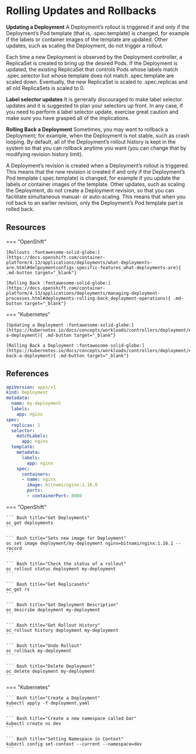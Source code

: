 # Rolling Updates and Rollbacks

**Updating a Deployment**
A Deployment’s rollout is triggered if and only if the Deployment’s Pod template (that is, .spec.template) is changed, for example if the labels or container images of the template are updated. Other updates, such as scaling the Deployment, do not trigger a rollout.

Each time a new Deployment is observed by the Deployment controller, a ReplicaSet is created to bring up the desired Pods. If the Deployment is updated, the existing ReplicaSet that controls Pods whose labels match .spec.selector but whose template does not match .spec.template are scaled down. Eventually, the new ReplicaSet is scaled to .spec.replicas and all old ReplicaSets is scaled to 0.

**Label selector updates**
It is generally discouraged to make label selector updates and it is suggested to plan your selectors up front. In any case, if you need to perform a label selector update, exercise great caution and make sure you have grasped all of the implications.

**Rolling Back a Deployment**
Sometimes, you may want to rollback a Deployment; for example, when the Deployment is not stable, such as crash looping. By default, all of the Deployment’s rollout history is kept in the system so that you can rollback anytime you want (you can change that by modifying revision history limit).

A Deployment’s revision is created when a Deployment’s rollout is triggered. This means that the new revision is created if and only if the Deployment’s Pod template (.spec.template) is changed, for example if you update the labels or container images of the template. Other updates, such as scaling the Deployment, do not create a Deployment revision, so that you can facilitate simultaneous manual- or auto-scaling. This means that when you roll back to an earlier revision, only the Deployment’s Pod template part is rolled back.

## Resources

=== "OpenShift"

    [Rollouts :fontawesome-solid-globe:](https://docs.openshift.com/container-platform/4.13/applications/deployments/what-deployments-are.html#delpoymentconfigs-specific-features_what-deployments-are){ .md-button target="_blank"}

    [Rolling Back :fontawesome-solid-globe:](https://docs.openshift.com/container-platform/4.13/applications/deployments/managing-deployment-processes.html#deployments-rolling-back_deployment-operations){ .md-button target="_blank"}

=== "Kubernetes"

    [Updating a Deployment :fontawesome-solid-globe:](https://kubernetes.io/docs/concepts/workloads/controllers/deployment/#updating-a-deployment){ .md-button target="_blank"}

    [Rolling Back a Deployment :fontawesome-solid-globe:](https://kubernetes.io/docs/concepts/workloads/controllers/deployment/#rolling-back-a-deployment){ .md-button target="_blank"}


## References

```yaml
apiVersion: apps/v1
kind: Deployment
metadata:
  name: my-deployment
  labels:
    app: nginx
spec:
  replicas: 2
  selector:
    matchLabels:
      app: nginx
  template:
    metadata:
      labels:
        app: nginx
    spec:
      containers:
      - name: nginx
        image: bitnami/nginx:1.16.0
        ports:
        - containerPort: 8080
```

=== "OpenShift"

    ``` Bash title="Get Deployments"
    oc get deployments
    ```

    ``` Bash title="Sets new image for Deployment"
    oc set image deployment/my-deployment nginx=bitnami/nginx:1.16.1 --record
    ```

    ``` Bash title="Check the status of a rollout"
    oc rollout status deployment my-deployment
    ```

    ``` Bash title="Get Replicasets"
    oc get rs
    ```

    ``` Bash title="Get Deployment Description"
    oc describe deployment my-deployment
    ```

    ``` Bash title="Get Rollout History"
    oc rollout history deployment my-deployment
    ```

    ``` Bash title="Undo Rollout"
    oc rollback my-deployment
    ```

    ``` Bash title="Delete Deployment"
    oc delete deployment my-deployment
    ```

=== "Kubernetes"

    ``` Bash title="Create a Deployment"
    kubectl apply -f deployment.yaml
    ```

    ``` Bash title="Create a new namespace called bar"
    kubectl create ns dev
    ```

    ``` Bash title="Setting Namespace in Context"
    kubectl config set-context --current --namespace=dev
    ```